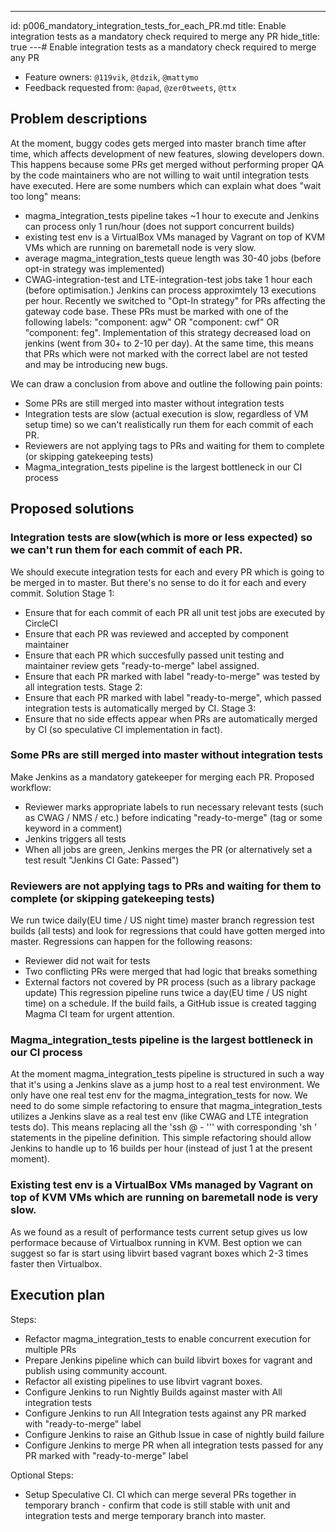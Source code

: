 ---
id: p006_mandatory_integration_tests_for_each_PR.md
title: Enable integration tests as a mandatory check required to merge any PR
hide_title: true
---# Enable integration tests as a mandatory check required to merge any PR
- Feature owners: `@119vik`, `@tdzik`, `@mattymo`
- Feedback requested from: `@apad`, `@zer0tweets`, `@ttx`
## Problem descriptions
At the moment, buggy codes gets merged into master branch time after time, which affects development of new features, slowing developers down. This happens because some PRs get merged without performing proper QA by the code maintainers who are not willing to wait until integration tests have executed. Here are some numbers which can explain what does "wait too long" means:
 - magma_integration_tests pipeline takes ~1 hour to execute and Jenkins can process only 1 run/hour (does not support concurrent builds)
 - existing test env is a VirtualBox VMs managed by Vagrant on top of KVM VMs which are running on baremetall node is very slow. 
 - average magma_integration_tests queue length was 30-40 jobs (before opt-in strategy was implemented)
 - CWAG-integration-test and LTE-integration-test jobs take 1 hour each (before optimisation.) Jenkins can process approximtely 13 executions per hour. 
 Recently we switched to "Opt-In strategy" for PRs affecting the gateway code base. These PRs must be marked with one of the following labels: "component: agw" OR "component: cwf" OR "component: feg". Implementation of this strategy decreased load on jenkins (went from 30+ to 2-10 per day). At the same time, this means that PRs which were not marked with the correct label are not tested and may be introducing new bugs.
 
 We can draw a conclusion from above and outline the following pain points:
 - Some PRs are still merged into master without integration tests
 - Integration tests are slow (actual execution is slow, regardless of VM setup time) so we can't realistically run them for each commit of each PR.
 - Reviewers are not applying tags to PRs and waiting for them to complete (or skipping gatekeeping tests)
 - Magma_integration_tests pipeline is the largest bottleneck in our CI process
 

## Proposed solutions

### Integration tests are slow(which is more or less expected) so we can't run them for each commit of each PR.
We should execute integration tests for each and every PR which is going to be merged in to master. But there's no sense to do it for each and every commit.
Solution 
Stage 1:
 - Ensure that for each commit of each PR all unit test jobs are executed by CircleCI
 - Ensure that each PR was reviewed and accepted by component maintainer
 - Ensure that each PR which succesfully passed unit testing and maintainer review gets "ready-to-merge" label assigned.
 - Ensure that each PR marked with label "ready-to-merge" was tested by all integration tests.
 Stage 2:
 - Ensure that each PR marked with label "ready-to-merge", which passed integration tests is automatically merged by CI.
 Stage 3:
 - Ensure that no side effects appear when PRs are automatically merged by CI (so speculative CI implementation in fact).

### Some PRs are still merged into master without integration tests
Make Jenkins as a mandatory gatekeeper for merging each PR. Proposed workflow:
 - Reviewer marks appropriate labels to run necessary relevant tests (such as CWAG / NMS / etc.) before indicating "ready-to-merge" (tag or some keyword in a comment)
 - Jenkins triggers all tests
 - When all jobs are green, Jenkins merges the PR (or alternatively set a test result "Jenkins CI Gate: Passed")

### Reviewers are not applying tags to PRs and waiting for them to complete (or skipping gatekeeping tests)
We run twice daily(EU time / US night time) master branch regression test builds (all tests) and look for regressions that could have gotten merged into master. Regressions can happen for the following reasons:
- Reviewer did not wait for tests
- Two conflicting PRs were merged that had logic that breaks something
- External factors not covered by PR process (such as a library package update)
This regression pipeline runs twice a day(EU time / US night time) on a schedule. If the build fails, a GitHub issue is created tagging Magma CI team for urgent attention. 

### Magma_integration_tests pipeline is the largest bottleneck in our CI process
At the moment magma_integration_tests pipeline is structured in such a way that it's using a Jenkins slave as a jump host to a real test environment. We only have one real test env for the magma_integration_tests for now. We need to do some simple refactoring to ensure that magma_integration_tests utilizes a Jenkins slave as a real test env (like CWAG and LTE integration tests do). This means replacing all the 'ssh <user>@<host> - '<command>'' with corresponding 'sh <command> ' statements in the pipeline definition. This simple refactoring should allow Jenkins to handle up to 16 builds per hour (instead of just 1 at the present moment).

### Existing test env is a VirtualBox VMs managed by Vagrant on top of KVM VMs which are running on baremetall node is very slow.
As we found as a result of performance tests current setup gives us low performace because of Virtualbox running in KVM. Best option we can suggest so far is start using libvirt based vagrant boxes which 2-3 times faster then Virtualbox.

## Execution plan
Steps:
- Refactor magma_integration_tests to enable concurrent execution for multiple PRs
- Prepare Jenkins pipeline which can build libvirt boxes for vagrant and publish using community account.
- Refactor all existing pipelines to use libvirt vagrant boxes.
- Configure Jenkins to run Nightly Builds against master with All integration tests
- Configure Jenkins to run All Integration tests against any PR marked with "ready-to-merge" label
- Configure Jenkins to raise an Github Issue in case of nightly build failure
- Configure Jenkins to merge PR when all integration tests passed for any PR marked with "ready-to-merge" label

Optional Steps:
- Setup Speculative CI. CI which can merge several PRs together in temporary branch - confirm that code is still stable with unit and integration tests and merge temporary branch into master.
